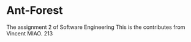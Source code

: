 # Ant-Forest
The assignment 2 of Software Engineering
This is the contributes from Vincent MIAO.
213

